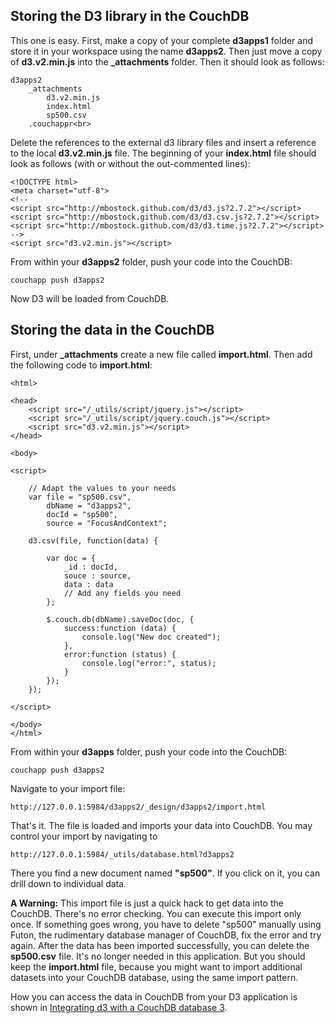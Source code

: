 ## Storing the D3 library in the CouchDB

This one is easy. First, make a copy of your complete **d3apps1** folder and store it in your workspace using the name **d3apps2**. Then just move a copy of **d3.v2.min.js** into the **_attachments** folder. Then it should look as follows:

```
d3apps2
    _attachments
        d3.v2.min.js
        index.html
        sp500.csv
    .couchappr<br>
```

Delete the references to the external d3 library files and insert a reference to the local **d3.v2.min.js** file. The beginning of your **index.html** file should look as follows (with or without the out-commented lines):

```
<!DOCTYPE html>
<meta charset="utf-8">
<!--
<script src="http://mbostock.github.com/d3/d3.js?2.7.2"></script>
<script src="http://mbostock.github.com/d3/d3.csv.js?2.7.2"></script>
<script src="http://mbostock.github.com/d3/d3.time.js?2.7.2"></script>
-->
<script src="d3.v2.min.js"></script>
```

From within your **d3apps2** folder, push your code into the CouchDB:

```
couchapp push d3apps2
```

Now D3 will be loaded from CouchDB.

## Storing the data in the CouchDB

First, under **_attachments** create a new file called **import.html**.
Then add the following code to **import.html**:

```
<html>

<head>
    <script src="/_utils/script/jquery.js"></script>
    <script src="/_utils/script/jquery.couch.js"></script>
    <script src="d3.v2.min.js"></script>
</head>

<body>

<script>

    // Adapt the values to your needs
    var file = "sp500.csv",
        dbName = "d3apps2",
        docId = "sp500",
        source = "FocusAndContext";

    d3.csv(file, function(data) {

        var doc = {
            _id : docId,
            souce : source,
            data : data
            // Add any fields you need
        };

        $.couch.db(dbName).saveDoc(doc, {
            success:function (data) {
                console.log("New doc created");
            },
            error:function (status) {
                console.log("error:", status);
            }
        });
    });

</script>

</body>
</html>
```

From within your **d3apps** folder, push your code into the CouchDB:

```
couchapp push d3apps2
```

Navigate to your import file:

```
http://127.0.0.1:5984/d3apps2/_design/d3apps2/import.html
```

That's it. The file is loaded and imports your data into CouchDB. You may control your import by navigating to 

```
http://127.0.0.1:5984/_utils/database.html?d3apps2
```

There you find a new document named **"sp500"**. If you click on it, you can drill down to individual data.

**A Warning:** This import file is just a quick hack to get data into the CouchDB. There's no error checking. You can execute this import only once. If something goes wrong, you have to delete "sp500" manually using Futon, the rudimentary database manager of CouchDB, fix the error and try again. After the data has been imported successfully, you can delete the **sp500.csv** file. It's no longer needed in this application. But you should keep the **import.html** file, because you might want to import additional datasets into your CouchDB database, using the same import pattern.

How you can access the data in CouchDB from your D3 application is shown in [Integrating d3 with a CouchDB database 3](https://github.com/mbostock/d3/wiki/Integrating-D3-with-a-CouchDB-database-3).